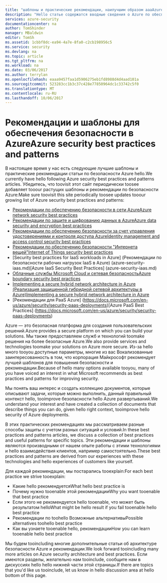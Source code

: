 ```yaml
---
title: "шаблоны и практические рекомендации, наилучшим образом aaaAzure безопасности | Документы Microsoft"
description: "Hello статье содержатся вводные сведения о Azure по обеспечению безопасности и шаблоны и проверенный список рекомендаций по безопасности для разных ресурсов Azure."
services: azure-security
documentationcenter: na
author: TomShinder
manager: MBaldwin
editor: TomSh
ms.assetid: 1cbbf8dc-ea94-4a7e-8fa0-c2cb198956c5
ms.service: security
ms.devlang: na
ms.topic: article
ms.tgt_pltfrm: na
ms.workload: na
ms.date: 03/06/2017
ms.author: terrylan
ms.openlocfilehash: eaaa9457faa1d5906275eb1fd8988d4d4aad101a
ms.sourcegitcommit: 523283cc1b3c37c428e77850964dc1c33742c5f0
ms.translationtype: MT
ms.contentlocale: ru-RU
ms.lasthandoff: 10/06/2017
---
```

# <a name="azure-security-best-practices-and-patterns"></a><span data-ttu-id="98699-103">Рекомендации и шаблоны для обеспечения безопасности в Azure</span><span class="sxs-lookup"><span data-stu-id="98699-103">Azure security best practices and patterns</span></span>
<span data-ttu-id="98699-104">В настоящее время у нас есть следующие лучшие шаблоны и практические рекомендации статьи по безопасности Azure hello.</span><span class="sxs-lookup"><span data-stu-id="98699-104">We currently have hello following Azure security best practices and patterns articles.</span></span> <span data-ttu-id="98699-105">Убедитесь, что toovisit этот сайт периодически toosee добавляет tooour растущих шаблоны и рекомендации по безопасности Azure:</span><span class="sxs-lookup"><span data-stu-id="98699-105">Make sure toovisit this site periodically toosee updates tooour growing list of Azure security best practices and patterns:</span></span>  

* [<span data-ttu-id="98699-106">Рекомендации по обеспечению безопасности в сети Azure</span><span class="sxs-lookup"><span data-stu-id="98699-106">Azure network security best practices</span></span>](azure-security-network-security-best-practices.md)
* [<span data-ttu-id="98699-107">Рекомендации по защите и шифрованию данных в Azure</span><span class="sxs-lookup"><span data-stu-id="98699-107">Azure data security and encryption best practices</span></span>](azure-security-data-encryption-best-practices.md)
* [<span data-ttu-id="98699-108">Рекомендации по обеспечению безопасности за счет управления удостоверениями и контроля доступа Azure</span><span class="sxs-lookup"><span data-stu-id="98699-108">Identity management and access control security best practices</span></span>](azure-security-identity-management-best-practices.md)
* [<span data-ttu-id="98699-109">Рекомендации по обеспечению безопасности "Интернета вещей"</span><span class="sxs-lookup"><span data-stu-id="98699-109">Internet of Things security best practices</span></span>](azure-security-iot-best-practices.md)
* <span data-ttu-id="98699-110">[Security best practices for IaaS workloads in Azure] (Рекомендации по безопасности рабочих нагрузок IaaS в Azure) (azure-security-iaas.md)</span><span class="sxs-lookup"><span data-stu-id="98699-110">[Azure IaaS Security Best Practices] (azure-security-iaas.md)</span></span>
* [<span data-ttu-id="98699-111">Облачные службы Microsoft Cloud и сетевая безопасность</span><span class="sxs-lookup"><span data-stu-id="98699-111">Azure boundary security best practices</span></span>](../best-practices-network-security.md)
* [<span data-ttu-id="98699-112">Implementing a secure hybrid network architecture in Azure (Реализация защищенной гибридной сетевой архитектуры в Azure)</span><span class="sxs-lookup"><span data-stu-id="98699-112">Implementing a secure hybrid network architecture in Azure</span></span>](../guidance/guidance-iaas-ra-secure-vnet-hybrid.md)
* <span data-ttu-id="98699-113">[Рекомендации для PaaS Azure] (https://docs.microsoft.com/en-us/azure/security/security-paas-deployments)</span><span class="sxs-lookup"><span data-stu-id="98699-113">[Azure PaaS Best Practices] (https://docs.microsoft.com/en-us/azure/security/security-paas-deployments)</span></span>

<span data-ttu-id="98699-114">Azure — это безопасная платформа для создания пользовательских решений.</span><span class="sxs-lookup"><span data-stu-id="98699-114">Azure provides a secure platform on which you can build your solutions.</span></span> <span data-ttu-id="98699-115">Мы также предоставляем служб и технологий toomake решения на более безопасные Azure.</span><span class="sxs-lookup"><span data-stu-id="98699-115">We also provide services and technologies toomake your solutions on Azure more secure.</span></span> <span data-ttu-id="98699-116">Из-за hello много tooyou доступные параметры, многие из вас Вокализованные заинтересованность в том, что корпорация Майкрософт рекомендует лучшей шаблонов для повышения безопасности и рекомендации.</span><span class="sxs-lookup"><span data-stu-id="98699-116">Because of hello many options available tooyou, many of you have voiced an interest in what Microsoft recommends as best practices and patterns for improving security.</span></span>

<span data-ttu-id="98699-117">Мы понять ваш интерес и создать коллекцию документов, которые описывают задачи, которые можно выполнить, данный правильный контекст hello, tooimprove безопасности hello Azure развертываний.</span><span class="sxs-lookup"><span data-stu-id="98699-117">We understand your interest and have created a collection of documents that describe things you can do, given hello right context, tooimprove hello security of Azure deployments.</span></span>

<span data-ttu-id="98699-118">В этих практических рекомендациях мы рассматриваем разные способы защиты с учетом разных ситуаций и условий.</span><span class="sxs-lookup"><span data-stu-id="98699-118">In these best practices and patterns articles, we discuss a collection of best practices and useful patterns for specific topics.</span></span> <span data-ttu-id="98699-119">Эти рекомендации и шаблоны являются производными от нашем опыте работы с этими технологиями и hello взаимодействия клиентов, например самостоятельно.</span><span class="sxs-lookup"><span data-stu-id="98699-119">These best practices and patterns are derived from our experiences with these technologies and hello experiences of customers like yourself.</span></span>

<span data-ttu-id="98699-120">Для каждой рекомендации, мы постарались tooexplain:</span><span class="sxs-lookup"><span data-stu-id="98699-120">For each best practice we strive tooexplain:</span></span>

* <span data-ttu-id="98699-121">Какие hello рекомендуется</span><span class="sxs-lookup"><span data-stu-id="98699-121">What hello best practice is</span></span>
* <span data-ttu-id="98699-122">Почему нужно tooenable этой рекомендации</span><span class="sxs-lookup"><span data-stu-id="98699-122">Why you want tooenable that best practice</span></span>
* <span data-ttu-id="98699-123">Если этого не рекомендуется hello tooenable, что может быть результатом hello</span><span class="sxs-lookup"><span data-stu-id="98699-123">What might be hello result if you fail tooenable hello best practice</span></span>
* <span data-ttu-id="98699-124">Рекомендации по toohello Возможные альтернативы</span><span class="sxs-lookup"><span data-stu-id="98699-124">Possible alternatives toohello best practice</span></span>
* <span data-ttu-id="98699-125">Как вы узнаете tooenable hello, рекомендации</span><span class="sxs-lookup"><span data-stu-id="98699-125">How you can learn tooenable hello best practice</span></span>

<span data-ttu-id="98699-126">Мы будем tooincluding многие дополнительные статьи об архитектуре безопасности Azure и рекомендации.</span><span class="sxs-lookup"><span data-stu-id="98699-126">We look forward tooincluding many more articles on Azure security architecture and best practices.</span></span> <span data-ttu-id="98699-127">Если имеются разделы, желательно нам tooinclude, сообщите нам в дискуссиях hello hello нижней части этой страницы.</span><span class="sxs-lookup"><span data-stu-id="98699-127">If there are topics that you'd like us tooinclude, let us know in hello discussion area at hello bottom of this page.</span></span>
